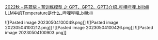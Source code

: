 [2022秋 - 陈蕴侬 - 预训练模型 之 GPT、GPT2、GPT3介绍_哔哩哔哩_bilibili](https://www.bilibili.com/video/BV18M411V7vR/?-Arouter=story&buvid=Z04E510301E2317E4258B86E9DE3EE9C4D01&is_story_h5=false&mid=VWzcmGUtEsG3cu5l2eCFlg%3D%3D&p=1&plat_id=163&share_from=ugc&share_medium=iphone&share_plat=ios&share_session_id=A4B8D318-50A9-4206-BC77-ED3EED0094CE&share_source=WEIXIN&share_tag=s_i&timestamp=1682725156&unique_k=1oNvC1G&up_id=456741864&vd_source=51c3e05edfa923bc859a70d024c2d7c9)
[LLM中的Temperature是什么_哔哩哔哩_bilibili](https://www.bilibili.com/video/BV1zk4y1J7PR/?-Arouter=story&buvid=Z04E510301E2317E4258B86E9DE3EE9C4D01&is_story_h5=false&mid=VWzcmGUtEsG3cu5l2eCFlg%3D%3D&p=1&plat_id=163&share_from=ugc&share_medium=iphone&share_plat=ios&share_session_id=A7ED5788-FEE6-4FDF-AF28-2E86D3E32A57&share_source=WEIXIN&share_tag=s_i&timestamp=1682600039&unique_k=8ffaZSw&up_id=35891473&vd_source=51c3e05edfa923bc859a70d024c2d7c9)

![[Pasted image 20230504100049.png]]
![[Pasted image 20230504100212.png]]
![[Pasted image 20230504100426.png]]
![[Pasted image 20230504100903.png]]
